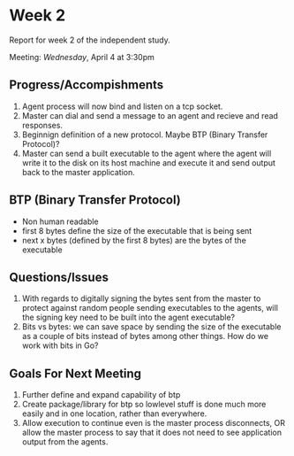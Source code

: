 # Week 2

Report for week 2 of the independent study.

Meeting: *Wednesday*, April 4 at 3:30pm

## Progress/Accompishments

1. Agent process will now bind and listen on a tcp socket.
2. Master can dial and send a message to an agent and recieve and read responses.
3. Beginnign definition of a new protocol. Maybe BTP (Binary Transfer Protocol)?
3. Master can send a built executable to the agent where the agent will write it to the disk on its host machine and execute it and send output back to the master application.

## BTP (Binary Transfer Protocol)

- Non human readable
- first 8 bytes define the size of the executable that is being sent
- next x bytes (defined by the first 8 bytes) are the bytes of the executable

## Questions/Issues
1. With regards to digitally signing the bytes sent from the master to protect against random people sending executables to the agents, will the signing key need to be built into the agent executable?
2. Bits vs bytes: we can save space by sending the size of the executable as a couple of bits instead of bytes among other things. How do we work with bits in Go?

## Goals For Next Meeting
1. Further define and expand capability of btp
2. Create package/library for btp so lowlevel stuff is done much more easily and in one location, rather than everywhere.
3. Allow execution to continue even is the master process disconnects, OR allow the master process to say that it does not need to see application output from the agents.
